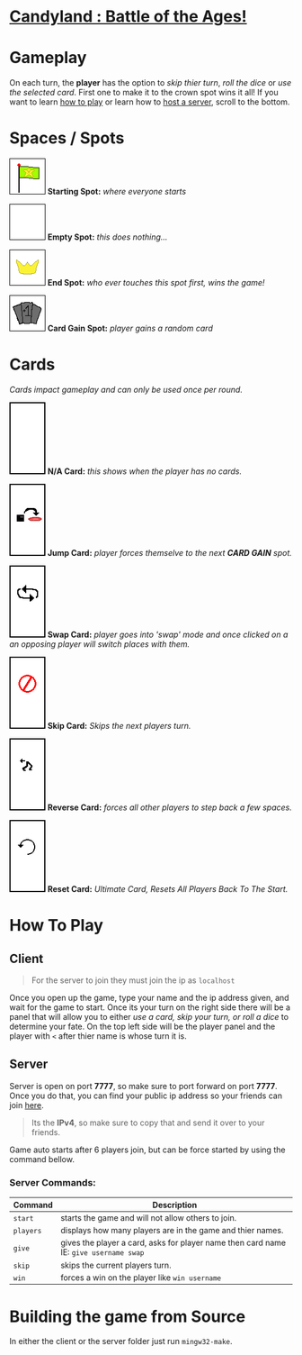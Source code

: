# [Candyland : Battle of the Ages!](https://chezyname.itch.io/candyland-battle-of-the-ages)

# Gameplay
On each turn, the **player** has the option to *skip thier turn*, *roll the dice* or *use the selected card*. First one to make it to the crown spot wins it all!
If you want to learn [how to play](#client) or learn how to [host a server](#server), scroll to the bottom.


# Spaces / Spots
![Starting Spot](https://raw.githubusercontent.com/ChezyName/CandyLandGame/main/Client/CandylandClient/Assets/Spots/START.png)
**Starting Spot:** *where everyone starts*

![Empty Space](https://raw.githubusercontent.com/ChezyName/CandyLandGame/main/Client/CandylandClient/Assets/Spots/EMPTY.png)
**Empty Spot:** *this does nothing...*

![Finish Spot](https://raw.githubusercontent.com/ChezyName/CandyLandGame/main/Client/CandylandClient/Assets/Spots/END.png)
**End Spot:** *who ever touches this spot first, wins the game!*

![enter image description here](https://raw.githubusercontent.com/ChezyName/CandyLandGame/main/Client/CandylandClient/Assets/Spots/CARDGAIN.png)
**Card Gain Spot:** *player gains a random card*



# Cards
*Cards impact gameplay and can only be used once per round.*

![NA Card](https://raw.githubusercontent.com/ChezyName/CandyLandGame/main/Client/CandylandClient/Assets/Cards/NA.png)
**N/A Card:** *this shows when the player has no cards.*

![Jump](https://raw.githubusercontent.com/ChezyName/CandyLandGame/main/Client/CandylandClient/Assets/Cards/JUMP.png)
**Jump Card:** *player forces themselve to the next **CARD GAIN** spot.*

![Swap](https://raw.githubusercontent.com/ChezyName/CandyLandGame/main/Client/CandylandClient/Assets/Cards/SWAP.png)
**Swap Card:** *player goes into 'swap' mode and once clicked on a an opposing player will switch places with them.*

![Swap](https://raw.githubusercontent.com/ChezyName/CandyLandGame/main/Client/CandylandClient/Assets/Cards/SKIP.png)
**Skip Card:** *Skips the next players turn.*

![Reverse](https://raw.githubusercontent.com/ChezyName/CandyLandGame/main/Client/CandylandClient/Assets/Cards/REVERSE.png)
**Reverse Card:** *forces all other players to step back a few spaces.*

![RESET](https://raw.githubusercontent.com/ChezyName/CandyLandGame/main/Client/CandylandClient/Assets/Cards/RESET.png)
**Reset Card:** *Ultimate Card, Resets All Players Back To The Start.*

# How To Play
## Client
> For the server to join they must join the ip as `localhost`
> 
Once you open up the game, type your name and the ip address given, and wait for the game to start. Once its your turn on the right side there will be a panel that will allow you to either *use a card, skip your turn, or roll a dice* to determine your fate. On the top left side will be the player panel and the player with `<` after thier name is whose turn it is. 
## Server
Server is open on port **7777**, so make sure to port forward on port **7777**.
Once you do that, you can find your public ip address so your friends can join [here](https://whatismyipaddress.com/).
> Its the **IPv4**, so make sure to copy that and send it over to your friends.

Game auto starts after 6 players join, but can be force started by using the command bellow.
### Server Commands:

| Command | Description |
| ----------- | ----------- |
| `start` | starts the game and will not allow others to join.|
| `players` | displays how many players are in the game and thier names.|
|`give`| gives the player a card, asks for player name then card name IE: `give username swap`
|`skip`|skips the current players turn.
|`win`|forces a win on the player like `win username`


# Building the game from Source
In either the client or the server folder just run `mingw32-make`.
